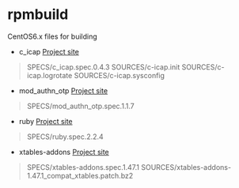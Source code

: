 # rpmbuild
CentOS6.x files for building

- c_icap
[Project site](http://c-icap.sourceforge.net/) 

 > SPECS/c_icap.spec.0.4.3
 > SOURCES/c-icap.init
 > SOURCES/c-icap.logrotate
 > SOURCES/c-icap.sysconfig

- mod_authn_otp
[Project site](https://github.com/archiecobbs/mod-authn-otp) 

 > SPECS/mod_authn_otp.spec.1.1.7

- ruby
[Project site](http://www.ruby-lang.org/) 

 > SPECS/ruby.spec.2.2.4

- xtables-addons 
[Project site](http://xtables-addons.sourceforge.net/) 

 > SPECS/xtables-addons.spec.1.47.1
 > SOURCES/xtables-addons-1.47.1_compat_xtables.patch.bz2

